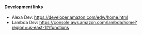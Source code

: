 #### Development links

- Alexa Dev: https://developer.amazon.com/edw/home.html
- Lambda Dev: https://console.aws.amazon.com/lambda/home?region=us-east-1#/functions